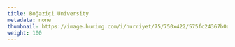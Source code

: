 ```yaml
---
title: Boğaziçi University
metadata: none
thumbnail: https://image.hurimg.com/i/hurriyet/75/750x422/575fc24367b0a913a45bc4be.jpg
weight: 100
---
```

